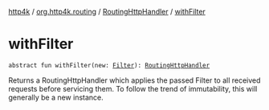 [http4k](../../index.md) / [org.http4k.routing](../index.md) / [RoutingHttpHandler](index.md) / [withFilter](./with-filter.md)

# withFilter

`abstract fun withFilter(new: `[`Filter`](../../org.http4k.core/-filter/index.md)`): `[`RoutingHttpHandler`](index.md)

Returns a RoutingHttpHandler which applies the passed Filter to all received requests before servicing them.
To follow the trend of immutability, this will generally be a new instance.

